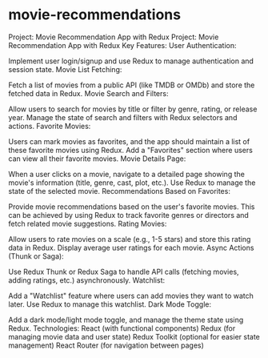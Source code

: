 # movie-recommendations
Project: Movie Recommendation App with Redux 
Project: Movie Recommendation App with Redux
Key Features:
User Authentication:

Implement user login/signup and use Redux to manage authentication and session state.
Movie List Fetching:

Fetch a list of movies from a public API (like TMDB or OMDb) and store the fetched data in Redux.
Movie Search and Filters:

Allow users to search for movies by title or filter by genre, rating, or release year.
Manage the state of search and filters with Redux selectors and actions.
Favorite Movies:

Users can mark movies as favorites, and the app should maintain a list of these favorite movies using Redux.
Add a "Favorites" section where users can view all their favorite movies.
Movie Details Page:

When a user clicks on a movie, navigate to a detailed page showing the movie's information (title, genre, cast, plot, etc.).
Use Redux to manage the state of the selected movie.
Recommendations Based on Favorites:

Provide movie recommendations based on the user's favorite movies. This can be achieved by using Redux to track favorite genres or directors and fetch related movie suggestions.
Rating Movies:

Allow users to rate movies on a scale (e.g., 1-5 stars) and store this rating data in Redux.
Display average user ratings for each movie.
Async Actions (Thunk or Saga):

Use Redux Thunk or Redux Saga to handle API calls (fetching movies, adding ratings, etc.) asynchronously.
Watchlist:

Add a "Watchlist" feature where users can add movies they want to watch later. Use Redux to manage this watchlist.
Dark Mode Toggle:

Add a dark mode/light mode toggle, and manage the theme state using Redux.
Technologies:
React (with functional components)
Redux (for managing movie data and user state)
Redux Toolkit (optional for easier state management)
React Router (for navigation between pages)
